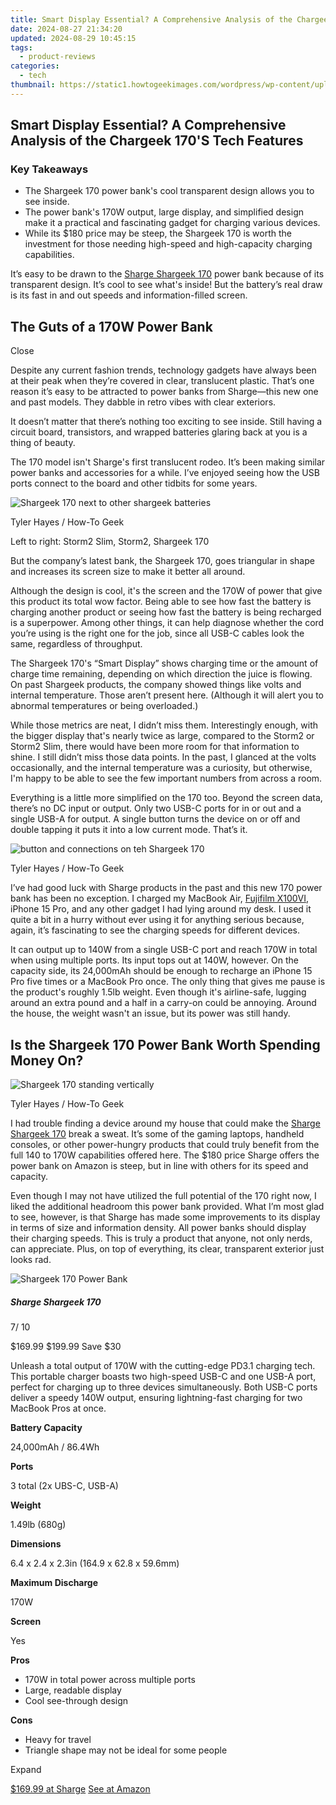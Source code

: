 ```yaml
---
title: Smart Display Essential? A Comprehensive Analysis of the Chargeek 170'S Tech Features
date: 2024-08-27 21:34:20
updated: 2024-08-29 10:45:15
tags:
  - product-reviews
categories:
  - tech
thumbnail: https://static1.howtogeekimages.com/wordpress/wp-content/uploads/wm/2024/04/shargeek-170-laying-on-a-table.JPG
---
```


## Smart Display Essential? A Comprehensive Analysis of the Chargeek 170'S Tech Features

### Key Takeaways

* The Shargeek 170 power bank's cool transparent design allows you to see inside.
* The power bank's 170W output, large display, and simplified design make it a practical and fascinating gadget for charging various devices.
* While its $180 price may be steep, the Shargeek 170 is worth the investment for those needing high-speed and high-capacity charging capabilities.

 It’s easy to be drawn to the [Sharge Shargeek 170](https://www.amazon.com/sharge-SHARGEEK-Waterproof-Transparent-Compatible/dp/B0CRF1BGVZ?tag=hotoge-20&ascsubtag=UUhtgUeUpU2002746&asc%5Frefurl=https%3A%2F%2Fwww.howtogeek.com%2Fsharge-shargeek-170-review%2F&asc%5Fcampaign=Authority) power bank because of its transparent design. It’s cool to see what's inside! But the battery’s real draw is its fast in and out speeds and information-filled screen.

##  The Guts of a 170W Power Bank

Close 

 Despite any current fashion trends, technology gadgets have always been at their peak when they’re covered in clear, translucent plastic. That’s one reason it’s easy to be attracted to power banks from Sharge—this new one and past models. They dabble in retro vibes with clear exteriors.

 It doesn’t matter that there’s nothing too exciting to see inside. Still having a circuit board, transistors, and wrapped batteries glaring back at you is a thing of beauty.

 The 170 model isn't Sharge's first translucent rodeo. It’s been making similar power banks and accessories for a while. I’ve enjoyed seeing how the USB ports connect to the board and other tidbits for some years.

![Shargeek 170 next to other shargeek batteries](https://static1.howtogeekimages.com/wordpress/wp-content/uploads/wm/2024/04/shargeek-170-next-to-other-shargeek-batteries.JPG) 

Tyler Hayes / How-To Geek

Left to right: Storm2 Slim, Storm2, Shargeek 170

 But the company’s latest bank, the Shargeek 170, goes triangular in shape and increases its screen size to make it better all around.

 Although the design is cool, it's the screen and the 170W of power that give this product its total wow factor. Being able to see how fast the battery is charging another product or seeing how fast the battery is being recharged is a superpower. Among other things, it can help diagnose whether the cord you’re using is the right one for the job, since all USB-C cables look the same, regardless of throughput.

 The Shargeek 170's “Smart Display” shows charging time or the amount of charge time remaining, depending on which direction the juice is flowing. On past Shargeek products, the company showed things like volts and internal temperature. Those aren’t present here. (Although it will alert you to abnormal temperatures or being overloaded.)

 While those metrics are neat, I didn’t miss them. Interestingly enough, with the bigger display that's nearly twice as large, compared to the Storm2 or Storm2 Slim, there would have been more room for that information to shine. I still didn’t miss those data points. In the past, I glanced at the volts occasionally, and the internal temperature was a curiosity, but otherwise, I'm happy to be able to see the few important numbers from across a room.

 Everything is a little more simplified on the 170 too. Beyond the screen data, there’s no DC input or output. Only two USB-C ports for in or out and a single USB-A for output. A single button turns the device on or off and double tapping it puts it into a low current mode. That’s it.

![button and connections on teh Shargeek 170](https://static1.howtogeekimages.com/wordpress/wp-content/uploads/wm/2024/04/button-and-connections-on-teh-shargeek-170.JPG) 

Tyler Hayes / How-To Geek

 I’ve had good luck with Sharge products in the past and this new 170 power bank has been no exception. I charged my MacBook Air, [Fujifilm X100VI](https://extra-guidance.techidaily.com/new-premier-casts-for-google-listeners/), iPhone 15 Pro, and any other gadget I had lying around my desk. I used it quite a bit in a hurry without ever using it for anything serious because, again, it’s fascinating to see the charging speeds for different devices.

 It can output up to 140W from a single USB-C port and reach 170W in total when using multiple ports. Its input tops out at 140W, however. On the capacity side, its 24,000mAh should be enough to recharge an iPhone 15 Pro five times or a MacBook Pro once. The only thing that gives me pause is the product's roughly 1.5lb weight. Even though it's airline-safe, lugging around an extra pound and a half in a carry-on could be annoying. Around the house, the weight wasn't an issue, but its power was still handy.

##  Is the Shargeek 170 Power Bank Worth Spending Money On?

![Shargeek 170 standing vertically](https://static1.howtogeekimages.com/wordpress/wp-content/uploads/wm/2024/04/shargeek-170-standing-vertically.JPG) 

Tyler Hayes / How-To Geek

 I had trouble finding a device around my house that could make the [Sharge Shargeek 170](https://www.amazon.com/sharge-SHARGEEK-Waterproof-Transparent-Compatible/dp/B0CRF1BGVZ?tag=hotoge-20&ascsubtag=UUhtgUeUpU2002746&asc%5Frefurl=https%3A%2F%2Fwww.howtogeek.com%2Fsharge-shargeek-170-review%2F&asc%5Fcampaign=Authority) break a sweat. It’s some of the gaming laptops, handheld consoles, or other power-hungry products that could truly benefit from the full 140 to 170W capabilities offered here. The $180 price Sharge offers the power bank on Amazon is steep, but in line with others for its speed and capacity.

 Even though I may not have utilized the full potential of the 170 right now, I liked the additional headroom this power bank provided. What I’m most glad to see, however, is that Sharge has made some improvements to its display in terms of size and information density. All power banks should display their charging speeds. This is truly a product that anyone, not only nerds, can appreciate. Plus, on top of everything, its clear, transparent exterior just looks rad.

![Shargeek 170 Power Bank](https://static1.howtogeekimages.com/wordpress/wp-content/uploads/2024/04/shargeek-170-power-bank.jpg) 

#####  Sharge Shargeek 170

7/ 10 

$169.99 $199.99 Save $30 

Unleash a total output of 170W with the cutting-edge PD3.1 charging tech. This portable charger boasts two high-speed USB-C and one USB-A port, perfect for charging up to three devices simultaneously. Both USB-C ports deliver a speedy 140W output, ensuring lightning-fast charging for two MacBook Pros at once.

**Battery Capacity** 

 24,000mAh / 86.4Wh 

**Ports** 

 3 total (2x UBS-C, USB-A) 

**Weight** 

 1.49lb (680g) 

**Dimensions** 

 6.4 x 2.4 x 2.3in (164.9 x 62.8 x 59.6mm) 

**Maximum Discharge** 

 170W 

**Screen** 

 Yes 

**Pros** 
* 170W in total power across multiple ports
* Large, readable display
* Cool see-through design

**Cons** 
* Heavy for travel
* Triangle shape may not be ideal for some people

Expand 

[$169.99 at Sharge](https://sharge.com/products/shargeek-170) [See at Amazon](https://www.amazon.com/sharge-SHARGEEK-Waterproof-Transparent-Compatible/dp/B0CRF1BGVZ?tag=hotoge-20&ascsubtag=UUhtgUeUpU2002746&asc%5Frefurl=https%3A%2F%2Fwww.howtogeek.com%2Fsharge-shargeek-170-review%2F&asc%5Fcampaign=Authority)

<ins class="adsbygoogle"
     style="display:block"
     data-ad-format="autorelaxed"
     data-ad-client="ca-pub-7571918770474297"
     data-ad-slot="1223367746"></ins>



<ins class="adsbygoogle"
     style="display:block"
     data-ad-client="ca-pub-7571918770474297"
     data-ad-slot="8358498916"
     data-ad-format="auto"
     data-full-width-responsive="true"></ins>
